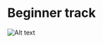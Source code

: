 # Beginner track

![Alt text](https://github.com/miguelluiscorreia/AppSec-samples/blob/master/samples/images/java_beginner.png?raw=true)

